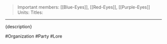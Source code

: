 >Important members: [[Blue-Eyes]], [[Red-Eyes]], [[Purple-Eyes]]
>Units:
>Titles:
---

{description}

#Organization #Party #Lore